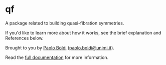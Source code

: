 # qf

A package related to building quasi-fibration symmetries.

If you'd like to learn more about how it works, see the brief explanation and References below.

Brought to you by [Paolo Boldi](http://boldi.di.unimi.it/) (<paolo.boldi@unimi.it>).

Read the [full documentation](docs/build/html/index.html) for more information.
